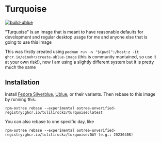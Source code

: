 # Turquoise

[![build-ublue](https://github.com/tulilirockz/turquoise/actions/workflows/build.yml/badge.svg)](https://github.com/tulilirockz/turquoise/actions/workflows/build.yml)

"Turquoise" is an image that is meant to have reasonable defaults for development and regular desktop usage for me and anyone else that is going to use this image

This was firstly created using `podman run -v "$(pwd)":/host:z -it ghcr.io/einohr/create-ublue-image` (this is community mantained, so use it at your own risk!), now I am using a slightly different system but it is pretty much the same


## Installation

Install [Fedora Silverblue](https://silverblue.fedoraproject.org/), [Ublue](https://ublue.it/installation/), or their variants. Then rebase to this image by running this:

```
rpm-ostree rebase --experimental ostree-unverified-registry:ghcr.io/tulilirockz/turquoise:latest
```

You can also rebase to one specific day, like

```
rpm-ostree rebase --experimental ostree-unverified-registry:ghcr.io/tulilirockz/turquoise:DAY (e.g.: 20230408)
```


